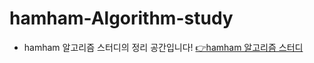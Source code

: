 # hamham-Algorithm-study
- hamham 알고리즘 스터디의 정리 공간입니다!
[👉hamham 알고리즘 스터디](https://github.com/alswp006/hamham)
